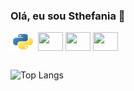 ### Olá, eu sou Sthefania 👋

<!--
**sthefaniafs/sthefaniafs** is a ✨ _special_ ✨ repository because its `README.md` (this file) appears on your GitHub profile.

Here are some ideas to get you started:

- 🔭 I’m currently working on ...
- 🌱 I’m currently learning ...
- 👯 I’m looking to collaborate on ...
- 🤔 I’m looking for help with ...
- 💬 Ask me about ...
- 📫 How to reach me: ...
-->
<div style="display: inline_block">
  <img align="center" height="30" width="40" src="https://raw.githubusercontent.com/devicons/devicon/master/icons/python/python-original.svg">
  <img align="center" height="30" width="40" src="https://cdn.jsdelivr.net/gh/devicons/devicon/icons/cplusplus/cplusplus-original.svg" />
  <img align="center" height="30" width="40" src="https://cdn.jsdelivr.net/gh/devicons/devicon/icons/embeddedc/embeddedc-original.svg" />         
  <img align="center" height="30" width="40" src="https://cdn.jsdelivr.net/gh/devicons/devicon/icons/c/c-original.svg" />
</div>
  
  ##
  
 <div>
   
  ![Top Langs](https://github-readme-stats.vercel.app/api/top-langs/?username=sthefaniafs&layout=donut&theme=transparent)
</div>
